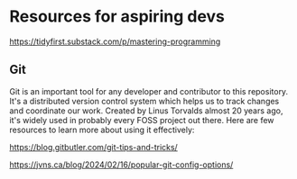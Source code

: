 # Resources for aspiring devs

https://tidyfirst.substack.com/p/mastering-programming

## Git

Git is an important tool for any developer and contributor to this repository. It's a distributed version control system which helps us to track changes and coordinate our work. Created by Linus Torvalds almost 20 years ago, it's widely used in probably every FOSS project out there. Here are few resources to learn more about using it effectively: 

https://blog.gitbutler.com/git-tips-and-tricks/

https://jvns.ca/blog/2024/02/16/popular-git-config-options/